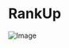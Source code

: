 # RankUp

![Image](https://user-images.githubusercontent.com/20921475/56981495-ddc9ba00-6b33-11e9-98b8-2c979ae8b8a1.PNG)
